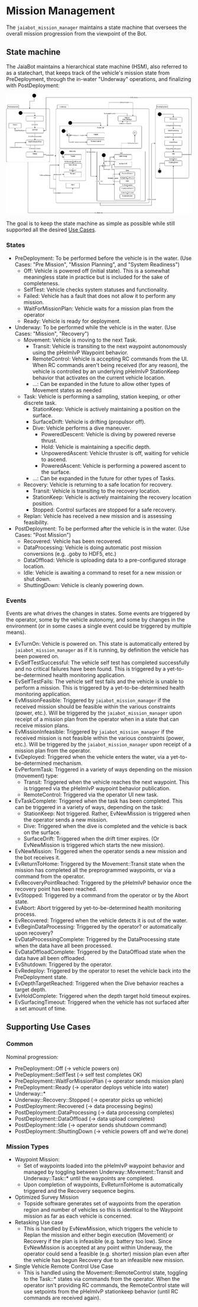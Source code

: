 # Mission Management

The `jaiabot_mission_manager` maintains a state machine that oversees the overall mission progression from the viewpoint of the Bot.

## State machine

The JaiaBot maintains a hierarchical state machine (HSM), also referred to as a statechart, that keeps track of the vehicle's mission state from PreDeployment, through the in-water "Underway" operations, and finalizing with PostDeployment:

![](../figures/mission-states.png)

The goal is to keep the state machine as simple as possible while still supported all the desired [Use Cases](https://jaia-innovation.atlassian.net/wiki/spaces/PD/pages/389775371/Use+Cases).

### States

- PreDeployment: To be performed before the vehicle is in the water. (Use Cases: "Pre Mission", "Mission Planning", and "System Readiness")
	+ Off: Vehicle is powered off (initial state). This is a somewhat meaningless state in practice but is included for the sake of completeness.
	+ SelfTest: Vehicle checks system statuses and functionality.
	+ Failed: Vehicle has a fault that does not allow it to perform any mission.
	+ WaitForMissionPlan: Vehicle waits for a mission plan from the operator
	+ Ready: Vehicle is ready for deployment.
- Underway: To be performed while the vehicle is in the water. (Use Cases: "Mission", "Recovery")
	+ Movement: Vehicle is moving to the next Task.
		* Transit: Vehicle is transiting to the next waypoint autonomously using the pHelmIvP Waypoint behavior.
		* RemoteControl: Vehicle is accepting RC commands from the UI. When RC commands aren't being received (for any reason), the vehicle is controlled by an underlying pHelmIvP StationKeep behavior that activates on the current vehicle location.
		* ...: Can be expanded in the future to allow other types of Movement states as needed
	+ Task: Vehicle is performing a sampling, station keeping, or other discrete task.
		* StationKeep: Vehicle is actively maintaining a position on the surface.
		* SurfaceDrift: Vehicle is drifting (propulsor off).
		* Dive: Vehicle performs a dive maneuver. 
			- PoweredDescent: Vehicle is diving by powered reverse thrust.
			- Hold: Vehicle is maintaining a specific depth.
			- UnpoweredAscent: Vehicle thruster is off, waiting for vehicle to ascend.
			- PoweredAscent: Vehicle is performing a powered ascent to the surface.
		* ...: Can be expanded in the future for other types of Tasks.
	+ Recovery: Vehicle is returning to a safe location for recovery.
		* Transit: Vehicle is transiting to the recovery location.
		* StationKeep: Vehicle is actively maintaining the recovery location position.
		* Stopped: Control surfaces are stopped for a safe recovery.
	+ Replan: Vehicle has received a new mission and is assessing feasibility.
- PostDeployment: To be performed after the vehicle is in the water. (Use Cases: "Post Mission")
	+ Recovered: Vehicle has been recovered.
	+ DataProcessing: Vehicle is doing automatic post mission conversions (e.g. .goby to HDF5, etc.)
	+ DataOffload: Vehicle is uploading data to a pre-configured storage location.
	+ Idle: Vehicle is awaiting a command to reset for a new mission or shut down.
	+ ShuttingDown: Vehicle is cleanly powering down.

### Events

Events are what drives the changes in states. Some events are triggered by the operator, some by the vehicle autonomy, and some by changes in the environment (or in some cases a single event could be triggered by multiple means). 

- EvTurnOn: Vehicle is powered on. This state is automatically entered by `jaiabot_mission_manager` as if it is running, by definition the vehicle has been powered on.
- EvSelfTestSuccessful: The vehicle self test has completed successfully and no critical failures have been found. This is triggered by a yet-to-be-determined health monitoring application.
- EvSelfTestFails: The vehicle self test fails and the vehicle is unable to perform a mission. This is triggered by a yet-to-be-determined health monitoring application.
- EvMissionFeasible: Triggered by `jaiabot_mission_manager` if the received mission should be feasible within the various constraints (power, etc.). Will be triggered by the `jaiabot_mission_manager` upon receipt of a mission plan from the operator when in a state that can receive mission plans.
- EvMissionInfeasible: Triggered by `jaiabot_mission_manager` if the received mission is not feasible within the various constraints (power, etc.). Will be triggered by the `jaiabot_mission_manager` upon receipt of a mission plan from the operator.
- EvDeployed: Triggered when the vehicle enters the water, via a yet-to-be-determined mechanism.
- EvPerformTask: Triggered in a variety of ways depending on the mission (movement) type:
	- Transit: Triggered when the vehicle reaches the next waypoint. This is triggered via the pHelmIvP waypoint behavior publication.
	- RemoteControl: Triggered via the operator UI new task.
- EvTaskComplete: Triggered when the task has been completed. This can be triggered in a variety of ways, depending on the task:
	+ StationKeep: Not triggered. Rather, EvNewMission is triggered when the operator sends a new mission.
	+ Dive: Triggered when the dive is completed and the vehicle is back on the surface.
	+ SurfaceDrift: Triggered when the drift timer expires. (Or EvNewMission is triggered which starts the new mission).
- EvNewMission: Triggered when the operator sends a new mission and the bot receives it.
- EvReturnToHome: Triggered by the Movement::Transit state when the mission has completed all the preprogrammed waypoints, or via a command from the operator.
- EvRecoveryPointReached: Triggered by the pHelmIvP behavior once the recovery point has been reached.
- EvStopped: Triggered by a command from the operator or by the Abort state.
- EvAbort: Abort triggered by yet-to-be-determined health monitoring process.
- EvRecovered: Triggered when the vehicle detects it is out of the water.
- EvBeginDataProcessing: Triggered by the operator? or automatically upon recovery?
- EvDataProcessingComplete: Triggered by the DataProcessing state when the data have all been processed.
- EvDataOffloadComplete: Triggered by the DataOffload state when the data have all been offloaded.
- EvShutdown: Triggered by the operator.
- EvRedeploy: Triggered by the operator to reset the vehicle back into the PreDeployment state.
- EvDepthTargetReached: Triggered when the Dive behavior reaches a target depth.
- EvHoldComplete: Triggered when the depth target hold timeout expires.
- EvSurfacingTimeout: Triggered when the vehicle has not surfaced after a set amount of time.

## Supporting Use Cases

### Common

Nominal progression:

- PreDeployment::Off (-> vehicle powers on)
- PreDeployment::SelfTest (-> self test completes OK)
- PreDeployment::WaitForMissionPlan (-> operator sends mission plan)
- PreDeployment::Ready (-> operator deploys vehicle into water)
- Underway::*
- Underway::Recovery::Stopped (-> operator picks up vehicle)
- PostDeployment::Recovered (-> data processing begins)
- PostDeployment::DataProcessing (-> data processing completes)
- PostDeployment::DataOffload (-> data upload completes)
- PostDeployment::Idle (-> operator sends shutdown command)
- PostDeployment::ShuttingDown (-> vehicle powers off and we're done)

### Mission Types

- Waypoint Mission: 
	- Set of waypoints loaded into the pHelmIvP waypoint behavior and managed by toggling between Underway::Movement::Transit and Underway::Task::* until the waypoints are completed.
	- Upon completion of waypoints, EvReturnToHome is automatically triggered and the Recovery sequence begins.  
- Optimized Survey Mission	
	+ Topside software generates set of waypoints from the operation region and number of vehicles so this is identical to the Waypoint mission as far as each vehicle is concerned.
- Retasking Use case
	+ This is handled by EvNewMission, which triggers the vehicle to Replan the mission and either begin execution (Movement) or Recovery if the plan is infeasible (e.g. battery too low). Since EvNewMission is accepted at any point within Underway, the operator could send a feasible (e.g. shorter) mission plan even after the vehicle has begun Recovery due to an infeasible new mission.
- Single Vehicle Remote Control Use Case
	+ This is handled using the Movement::RemoteControl state, toggling to the Task::* states via commands from the operator. When the operator isn't providing RC commands, the RemoteControl state will use setpoints from the pHelmIvP stationkeep behavior (until RC commands are received again).